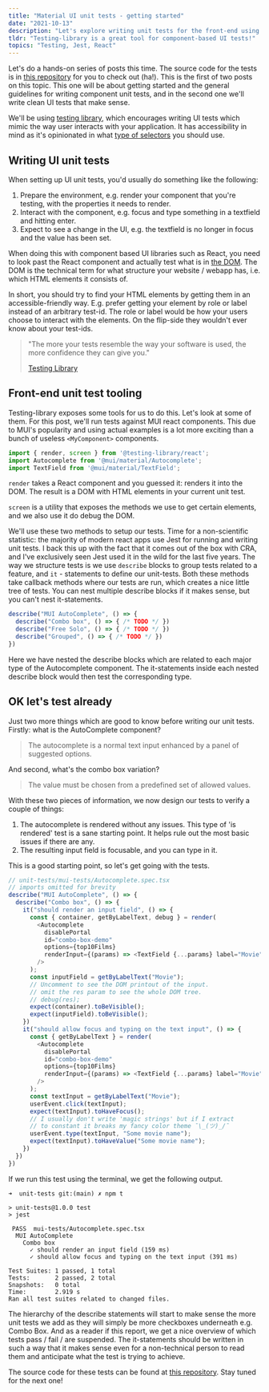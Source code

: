 ```yaml
---
title: "Material UI unit tests - getting started"
date: "2021-10-13"
description: "Let's explore writing unit tests for the front-end using MUI, React and Testing Library"
tldr: "Testing-library is a great tool for component-based UI tests!"
topics: "Testing, Jest, React"
---
```


Let's do a hands-on series of posts this time. The source code for the tests is in [this repository](https://github.com/MTjody/unit-tests) for you to check out (ha!). This is the first of two posts on this topic. This one will be about getting started and the general guidelines for writing component unit tests, and in the second one we'll write clean UI tests that make sense.

We'll be using [testing library](https://testing-library.com/), which encourages writing UI tests which mimic the way user interacts with your application. It has accessibility in mind as it's opinionated in what [type of selectors](https://testing-library.com/docs/queries/about#priority) you should use.

## Writing UI unit tests

When setting up UI unit tests, you'd usually do something like the following:

1. Prepare the environment, e.g. render your component that you're testing, with the properties it needs to render.
2. Interact with the component, e.g. focus and type something in a textfield and hitting enter.
3. Expect to see a change in the UI, e.g. the textfield is no longer in focus and the value has been set.

When doing this with component based UI libraries such as React, you need to look past the React component and actually test what is in [the DOM](https://en.wikipedia.org/wiki/Document_Object_Model). The DOM is the technical term for what structure your website / webapp has, i.e. which HTML elements it consists of.

In short, you should try to find your HTML elements by getting them in an accessible-friendly way. E.g. prefer getting your element by role or label instead of an arbitrary test-id. The role or label would be how your users choose to interact with the elements. On the flip-side they wouldn't ever know about your test-ids.

> "The more your tests resemble the way your software is used, the more confidence they can give you."
> 
> [Testing Library](https://testing-library.com/)

## Front-end unit test tooling

Testing-library exposes some tools for us to do this. Let's look at some of them. For this post, we'll run tests against MUI react components. This due to MUI's popularity and using actual examples is a lot more exciting than a bunch of useless `<MyComponent>` components.

```JavaScript
import { render, screen } from '@testing-library/react';
import Autocomplete from '@mui/material/Autocomplete';
import TextField from '@mui/material/TextField';
```

`render` takes a React component and you guessed it: renders it into the DOM. The result is a DOM with HTML elements in your current unit test.

`screen` is a utility that exposes the methods we use to get certain elements, and we also use it do debug the DOM.

We'll use these two methods to setup our tests. Time for a non-scientific statistic: the majority of modern react apps use Jest for running and writing unit tests. I back this up with the fact that it comes out of the box with CRA, and I've exclusively seen Jest used it in the wild for the last five years. The way we structure tests is we use `describe` blocks to group tests related to a feature, and `it` - statements to define our unit-tests. Both these methods take callback methods where our tests are run, which creates a nice little tree of tests. You can nest multiple describe blocks if it makes sense, but you can't nest it-statements. 

```JavaScript
describe("MUI AutoComplete", () => {
  describe("Combo box", () => { /* TODO */ })
  describe("Free Solo", () => { /* TODO */ })
  describe("Grouped", () => { /* TODO */ })
})
```

Here we have nested the describe blocks which are related to each major type of the Autocomplete component. The it-statements inside each nested describe block would then test the corresponding type.

## OK let's test already

Just two more things which are good to know before writing our unit tests. Firstly: what is the AutoComplete component?

> The autocomplete is a normal text input enhanced by a panel of suggested options.
> 

And second, what's the combo box variation?

> The value must be chosen from a predefined set of allowed values.
> 

With these two pieces of information, we now design our tests to verify a couple of things:

1. The autocomplete is rendered without any issues. This type of 'is rendered' test is a sane starting point. It helps rule out the most basic issues if there are any.
2. The resulting input field is focusable, and you can type in it.

This is a good starting point, so let's get going with the tests.

```JavaScript
// unit-tests/mui-tests/Autocomplete.spec.tsx
// imports omitted for brevity
describe("MUI AutoComplete", () => {
  describe("Combo box", () => {
    it("should render an input field", () => {
      const { container, getByLabelText, debug } = render(
        <Autocomplete
          disablePortal
          id="combo-box-demo"
          options={top10Films}
          renderInput={(params) => <TextField {...params} label="Movie" />}
        />
      );
      const inputField = getByLabelText("Movie");
      // Uncomment to see the DOM printout of the input.
      // omit the res param to see the whole DOM tree.
      // debug(res);
      expect(container).toBeVisible();
      expect(inputField).toBeVisible();
    })
    it("should allow focus and typing on the text input", () => {
      const { getByLabelText } = render(
        <Autocomplete
          disablePortal
          id="combo-box-demo"
          options={top10Films}
          renderInput={(params) => <TextField {...params} label="Movie" />}
        />
      );
      const textInput = getByLabelText("Movie");
      userEvent.click(textInput);
      expect(textInput).toHaveFocus();
      // I usually don't write 'magic strings' but if I extract
      // to constant it breaks my fancy color theme ¯\_(ツ)_/¯
      userEvent.type(textInput, "Some movie name");
      expect(textInput).toHaveValue("Some movie name");
    })
  })
})
```

If we run this test using the terminal, we get the following output.

```terminal
➜  unit-tests git:(main) ✗ npm t           

> unit-tests@1.0.0 test
> jest

 PASS  mui-tests/Autocomplete.spec.tsx
  MUI AutoComplete
    Combo box
      ✓ should render an input field (159 ms)
      ✓ should allow focus and typing on the text input (391 ms)

Test Suites: 1 passed, 1 total
Tests:       2 passed, 2 total
Snapshots:   0 total
Time:        2.919 s
Ran all test suites related to changed files.
```

The hierarchy of the describe statements will start to make sense the more unit tests we add as they will simply be more checkboxes underneath e.g. Combo Box. And as a reader if this report, we get a nice overview of which tests pass / fail / are suspended. The it-statements should be written in such a way that it makes sense even for a non-technical person to read them and anticipate what the test is trying to achieve.

The source code for these tests can be found at [this repository](https://github.com/MTjody/unit-tests). Stay tuned for the next one!
